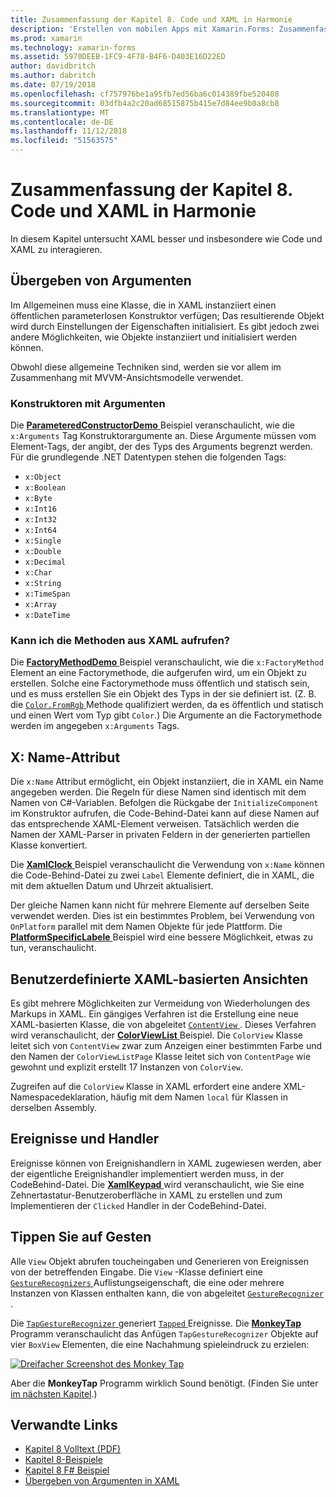 ```yaml
---
title: Zusammenfassung der Kapitel 8. Code und XAML in Harmonie
description: 'Erstellen von mobilen Apps mit Xamarin.Forms: Zusammenfassung der Kapitel 8. Code und XAML in Harmonie'
ms.prod: xamarin
ms.technology: xamarin-forms
ms.assetid: 5970DEEB-1FC9-4F78-B4F6-D403E16D22ED
author: davidbritch
ms.author: dabritch
ms.date: 07/19/2018
ms.openlocfilehash: cf757976be1a95fb7ed56ba6c014389fbe520408
ms.sourcegitcommit: 03dfb4a2c20ad68515875b415e7d84ee9b0a8cb8
ms.translationtype: MT
ms.contentlocale: de-DE
ms.lasthandoff: 11/12/2018
ms.locfileid: "51563575"
---
```

# <a name="summary-of-chapter-8-code-and-xaml-in-harmony"></a>Zusammenfassung der Kapitel 8. Code und XAML in Harmonie

In diesem Kapitel untersucht XAML besser und insbesondere wie Code und XAML zu interagieren.

## <a name="passing-arguments"></a>Übergeben von Argumenten

Im Allgemeinen muss eine Klasse, die in XAML instanziiert einen öffentlichen parameterlosen Konstruktor verfügen; Das resultierende Objekt wird durch Einstellungen der Eigenschaften initialisiert. Es gibt jedoch zwei andere Möglichkeiten, wie Objekte instanziiert und initialisiert werden können.

Obwohl diese allgemeine Techniken sind, werden sie vor allem im Zusammenhang mit MVVM-Ansichtsmodelle verwendet.

### <a name="constructors-with-arguments"></a>Konstruktoren mit Argumenten

Die [ **ParameteredConstructorDemo** ](https://github.com/xamarin/xamarin-forms-book-samples/tree/master/Chapter08/ParameteredConstructorDemo) Beispiel veranschaulicht, wie die `x:Arguments` Tag Konstruktorargumente an. Diese Argumente müssen vom Element-Tags, der angibt, der des Typs des Arguments begrenzt werden. Für die grundlegende .NET Datentypen stehen die folgenden Tags:

- `x:Object`
- `x:Boolean`
- `x:Byte`
- `x:Int16`
- `x:Int32`
- `x:Int64`
- `x:Single`
- `x:Double`
- `x:Decimal`
- `x:Char`
- `x:String`
- `x:TimeSpan`
- `x:Array`
- `x:DateTime`

### <a name="can-i-call-methods-from-xaml"></a>Kann ich die Methoden aus XAML aufrufen?

Die [ **FactoryMethodDemo** ](https://github.com/xamarin/xamarin-forms-book-samples/tree/master/Chapter08/FactoryMethodDemo) Beispiel veranschaulicht, wie die `x:FactoryMethod` Element an eine Factorymethode, die aufgerufen wird, um ein Objekt zu erstellen. Solche eine Factorymethode muss öffentlich und statisch sein, und es muss erstellen Sie ein Objekt des Typs in der sie definiert ist. (Z. B. die [ `Color.FromRgb` ](xref:Xamarin.Forms.Color.FromRgb(System.Double,System.Double,System.Double)) Methode qualifiziert werden, da es öffentlich und statisch und einen Wert vom Typ gibt `Color`.) Die Argumente an die Factorymethode werden im angegeben `x:Arguments` Tags.

## <a name="the-xname-attribute"></a>X: Name-Attribut

Die `x:Name` Attribut ermöglicht, ein Objekt instanziiert, die in XAML ein Name angegeben werden. Die Regeln für diese Namen sind identisch mit dem Namen von C#-Variablen. Befolgen die Rückgabe der `InitializeComponent` im Konstruktor aufrufen, die Code-Behind-Datei kann auf diese Namen auf das entsprechende XAML-Element verweisen. Tatsächlich werden die Namen der XAML-Parser in privaten Feldern in der generierten partiellen Klasse konvertiert.

Die [ **XamlClock** ](https://github.com/xamarin/xamarin-forms-book-samples/tree/master/Chapter08/XamlClock) Beispiel veranschaulicht die Verwendung von `x:Name` können die Code-Behind-Datei zu zwei `Label` Elemente definiert, die in XAML, die mit dem aktuellen Datum und Uhrzeit aktualisiert.

Der gleiche Namen kann nicht für mehrere Elemente auf derselben Seite verwendet werden. Dies ist ein bestimmtes Problem, bei Verwendung von `OnPlatform` parallel mit dem Namen Objekte für jede Plattform. Die [ **PlatformSpecificLabele** ](https://github.com/xamarin/xamarin-forms-book-samples/tree/master/Chapter08/PlatformSpecificLabels) Beispiel wird eine bessere Möglichkeit, etwas zu tun, veranschaulicht.

## <a name="custom-xaml-based-views"></a>Benutzerdefinierte XAML-basierten Ansichten

Es gibt mehrere Möglichkeiten zur Vermeidung von Wiederholungen des Markups in XAML. Ein gängiges Verfahren ist die Erstellung eine neue XAML-basierten Klasse, die von abgeleitet [ `ContentView` ](xref:Xamarin.Forms.ContentView). Dieses Verfahren wird veranschaulicht, der [ **ColorViewList** ](https://github.com/xamarin/xamarin-forms-book-samples/tree/master/Chapter08/ColorViewList) Beispiel. Die `ColorView` Klasse leitet sich von `ContentView` zwar zum Anzeigen einer bestimmten Farbe und den Namen der `ColorViewListPage` Klasse leitet sich von `ContentPage` wie gewohnt und explizit erstellt 17 Instanzen von `ColorView`.

Zugreifen auf die `ColorView` Klasse in XAML erfordert eine andere XML-Namespacedeklaration, häufig mit dem Namen `local` für Klassen in derselben Assembly.

## <a name="events-and-handlers"></a>Ereignisse und Handler

Ereignisse können von Ereignishandlern in XAML zugewiesen werden, aber der eigentliche Ereignishandler implementiert werden muss, in der CodeBehind-Datei. Die [ **XamlKeypad** ](https://github.com/xamarin/xamarin-forms-book-samples/tree/master/Chapter08/XamlKeypad) wird veranschaulicht, wie Sie eine Zehnertastatur-Benutzeroberfläche in XAML zu erstellen und zum Implementieren der `Clicked` Handler in der CodeBehind-Datei.

## <a name="tap-gestures"></a>Tippen Sie auf Gesten

Alle `View` Objekt abrufen toucheingaben und Generieren von Ereignissen von der betreffenden Eingabe. Die `View` -Klasse definiert eine [ `GestureRecognizers` ](xref:Xamarin.Forms.View.GestureRecognizers) Auflistungseigenschaft, die eine oder mehrere Instanzen von Klassen enthalten kann, die von abgeleitet [ `GestureRecognizer` ](xref:Xamarin.Forms.GestureRecognizer).

Die [ `TapGestureRecognizer` ](xref:Xamarin.Forms.TapGestureRecognizer) generiert [ `Tapped` ](xref:Xamarin.Forms.TapGestureRecognizer.Tapped) Ereignisse. Die [ **MonkeyTap** ](https://github.com/xamarin/xamarin-forms-book-samples/tree/master/Chapter08/MonkeyTap) Programm veranschaulicht das Anfügen `TapGestureRecognizer` Objekte auf vier `BoxView` Elementen, die eine Nachahmung spieleindruck zu erzielen:

[![Dreifacher Screenshot des Monkey Tap](images/ch08fg07-small.png "Nachahmung Spiel")](images/ch08fg07-large.png#lightbox "Nachahmung-Spiel")

Aber die **MonkeyTap** Programm wirklich Sound benötigt. (Finden Sie unter [im nächsten Kapitel](chapter09.md).)

## <a name="related-links"></a>Verwandte Links

- [Kapitel 8 Volltext (PDF)](https://download.xamarin.com/developer/xamarin-forms-book/XamarinFormsBook-Ch08-Apr2016.pdf)
- [Kapitel 8-Beispiele](https://github.com/xamarin/xamarin-forms-book-samples/tree/master/Chapter08)
- [Kapitel 8 F# Beispiel](https://github.com/xamarin/xamarin-forms-book-samples/tree/master/Chapter08/FS/XamlKeypad)
- [Übergeben von Argumenten in XAML](~/xamarin-forms/xaml/passing-arguments.md)
